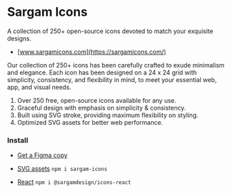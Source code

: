 # Sargam Icons
A collection of 250+ open-source icons devoted to match your exquisite designs.

- [www.sargamicons.com](https://sargamicons.com/)

Our collection of 250+ icons has been carefully crafted to exude minimalism and elegance. Each icon has been designed on a 24 x 24 grid with simplicity, consistency, and flexibility in mind, to meet your essential web, app, and visual needs.

1. Over 250 free, open-source icons available for any use.
2. Graceful design with emphasis on simplicity & consistency.
3. Built using SVG stroke, providing maximum flexibility on styling.
4. Optimized SVG assets for better web performance.


### Install
- [Get a Figma copy](https://www.figma.com/community/file/1152296792728333709)

- [SVG assets](https://www.npmjs.com/package/sargam-icons) `npm i sargam-icons`

- [React](https://www.npmjs.com/package/@sargamdesign/icons-react) `npm i @sargamdesign/icons-react`